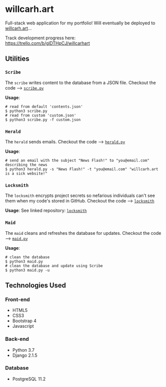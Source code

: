 # willcarh.art
Full-stack web application for my portfolio! Will eventually be deployed to [willcarh.art]()...

Track development progress here: https://trello.com/b/glDTHpCJ/willcarhart

## Utilities
### `Scribe`
The `scribe` writes content to the database from a JSON file. Checkout the code --> [`scribe.py`](https://github.com/wcarhart/willcarh.art/blob/master/scribe.py)

**Usage**:
```
# read from default 'contents.json'
$ python3 scribe.py
# read from custom 'custom.json'
$ python3 scribe.py -f custom.json
```
### `Herald`
The `herald` sends emails. Checkout the code --> [`herald.py`](https://github.com/wcarhart/willcarh.art/blob/master/herald.py)

**Usage**:
```
# send an email with the subject "News Flash!" to "you@email.com" describing the news
$ python3 herald.py -s "News Flash!" -t "you@email.com" "willcarh.art is a sick website!"
```
### `Locksmith`
The `locksmith` encrypts project secrets so nefarious individuals can't see them when my code's stored in GitHub. Checkout the code --> [`locksmith`](https://github.com/wcarhart/locksmith)

**Usage**:
See linked repository: [`locksmith`](https://github.com/wcarhart/locksmith)
### `Maid`
The `maid` cleans and refreshes the database for updates. Checkout the code --> [`maid.py`](https://github.com/wcarhart/willcarh.art/blob/master/maid.py)

**Usage**:
```
# clean the database
$ python3 maid.py
# clean the database and update using Scribe
$ python3 maid.py -u
```

## Technologies Used
### Front-end
 * HTML5
 * CSS3
 * Bootstrap 4
 * Javascript
### Back-end
 * Python 3.7
 * Django 2.1.5
### Database
 * PostgreSQL 11.2
